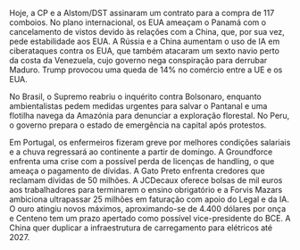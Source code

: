 Hoje, a CP e a Alstom/DST assinaram um contrato para a compra de 117 comboios. No plano internacional, os EUA ameaçam o Panamá com o cancelamento de vistos devido às relações com a China, que, por sua vez, pede estabilidade aos EUA. A Rússia e a China aumentam o uso de IA em ciberataques contra os EUA, que também atacaram um sexto navio perto da costa da Venezuela, cujo governo nega conspiração para derrubar Maduro. Trump provocou uma queda de 14% no comércio entre a UE e os EUA.

No Brasil, o Supremo reabriu o inquérito contra Bolsonaro, enquanto ambientalistas pedem medidas urgentes para salvar o Pantanal e uma flotilha navega da Amazónia para denunciar a exploração florestal. No Peru, o governo prepara o estado de emergência na capital após protestos.

Em Portugal, os enfermeiros fizeram greve por melhores condições salariais e a chuva regressará ao continente a partir de domingo. A Groundforce enfrenta uma crise com a possível perda de licenças de handling, o que ameaça o pagamento de dívidas. A Gato Preto enfrenta credores que reclamam dívidas de 50 milhões. A JCDecaux oferece bolsas de mil euros aos trabalhadores para terminarem o ensino obrigatório e a Forvis Mazars ambiciona ultrapassar 25 milhões em faturação com apoio do Legal e da IA. O ouro atingiu novos máximos, aproximando-se de 4.400 dólares por onça e Centeno tem um prazo apertado como possível vice-presidente do BCE. A China quer duplicar a infraestrutura de carregamento para elétricos até 2027.